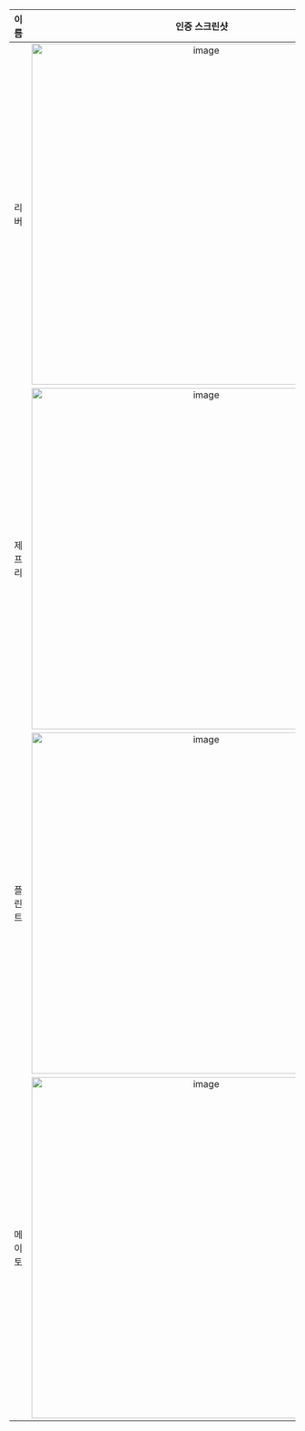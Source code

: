 | **이름** | **인증 스크린샷** |
|:--------:|:-----------------:|
| 리버   | <img width="600" alt="image" src="https://github.com/user-attachments/assets/239101a1-37ed-4a53-b036-47bacdeadfb8" /> |
| 제프리 | <img width="600" alt="image" src="https://github.com/user-attachments/assets/41c0bc7a-ef9d-473b-aaed-318738c32dda" /> |
| 플린트 | <img width="600" alt="image" src="https://github.com/user-attachments/assets/b23eb9a7-ef4c-4144-a8b0-ed4a6e33bb1f" /> |
| 메이토 | <img width="600" alt="image" src="https://github.com/user-attachments/assets/b23eb9a7-ef4c-4144-a8b0-ed4a6e33bb1f" /> |
